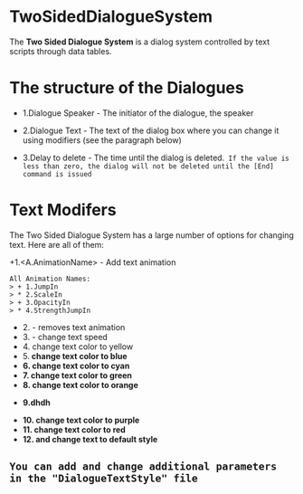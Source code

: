 # TwoSidedDialogueSystem

The **Two Sided Dialogue System** is a dialog system controlled by text scripts through data tables.

# The structure of the Dialogues
+ 1.Dialogue Speaker - The initiator of the dialogue, the speaker
* 2.Dialogue Text - The text of the dialog box where you can change it using modifiers (see the paragraph below)
+ 3.Delay to delete - The time until the dialog is deleted.` If the value is less than zero, the dialog will not be deleted until the [End] command is issued`

# Text Modifers
The Two Sided Dialogue System has a large number of options for changing text. Here are all of them:

+1.<A.AnimationName> - Add text animation
```
All Animation Names:
> + 1.JumpIn
> * 2.ScaleIn
> + 3.OpacityIn
> * 4.StrengthJumpIn
```
+ 2.<Static> - removes text animation
+ 3.<Speed number> - change text speed
+ 4.<y> change text color to yellow
+ 5.<b> change text color to blue
+ 6.<c> change text color to cyan
+ 7.<g> change text color to green
+ 8.<o> change text color to orange
* 9.dhdh
+ 10.<v> change text color to purple
+ 11.<r> change text color to red
+ 12.<Default> and <def> change text to default style

## `You can add and change additional parameters in the "DialogueTextStyle" file`

